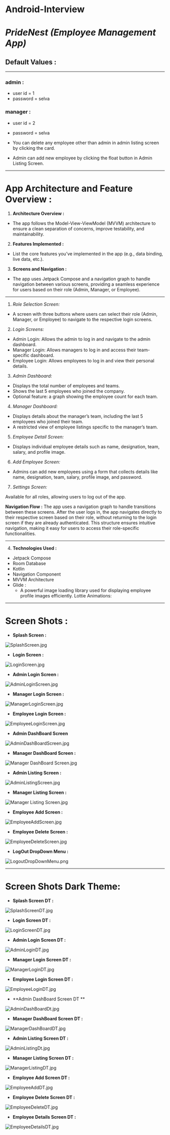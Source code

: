 # Android-Interview

# *PrideNest (Employee Management App)*
## Default Values :
***
### admin :
- user id = 1
- password = selva

### manager :
- user id = 2
- password = selva


- You can delete any employee other than admin in admin listing screen by clicking the card.
- Admin can add new employee by clicking the float button in Admin Listing Screen.
***
# App Architecture and Feature Overview :

1. **Architecture Overview :**
- The app follows the Model-View-ViewModel (MVVM) architecture to ensure a clean separation of concerns, improve testability, and maintainability.
2. **Features Implemented :**
- List the core features you’ve implemented in the app (e.g., data binding, live data, etc.).
3. **Screens and Navigation :**
- The app uses Jetpack Compose and a navigation graph to handle navigation between various screens, providing a seamless experience for users based on their role (Admin, Manager, or Employee).

***
1. *Role Selection Screen:*

- A screen with three buttons where users can select their role (Admin, Manager, or Employee) to navigate to the respective login screens.

2. *Login Screens:*

- Admin Login: Allows the admin to log in and navigate to the admin dashboard.
- Manager Login: Allows managers to log in and access their team-specific dashboard.
- Employee Login: Allows employees to log in and view their personal details.
3. *Admin Dashboard:*

- Displays the total number of employees and teams.
- Shows the last 5 employees who joined the company.
- Optional feature: a graph showing the employee count for each team.
4. *Manager Dashboard:*

- Displays details about the manager’s team, including the last 5 employees who joined their team.
- A restricted view of employee listings specific to the manager’s team.
5. *Employee Detail Screen:*

- Displays individual employee details such as name, designation, team, salary, and profile image.

6. *Add Employee Screen:*

- Admins can add new employees using a form that collects details like name, designation, team, salary, profile image, and password.

7. *Settings Screen:*

Available for all roles, allowing users to log out of the app.

**Navigation Flow :**
The app uses a navigation graph to handle transitions between these screens. After the user logs in, the app navigates directly to their respective screen based on their role, without returning to the login screen if they are already authenticated.
This structure ensures intuitive navigation, making it easy for users to access their role-specific functionalities.
***
4. **Technologies Used :**
- Jetpack Compose
- Room Database
- Kotlin
- Navigation Component
- MVVM Architecture
- Glide :
	- A powerful image loading library used for displaying employee profile images efficiently.
Lottie Animations:

***
# Screen Shots :

- **Splash Screen :**

![SplashScreen.jpg](./pridnestscr/SplashScreen.jpg)


-  **Login Screen :**

![LoginScreen.jpg](./pridnestscr/LoginScreen.jpg)

- **Admin Login Screen :**


![AdminLoginScreen.jpg](./pridnestscr/AdminLoginScreen.jpg)


-  **Manager Login Screen :**


![ManagerLoginScreen.jpg](./pridnestscr/ManagerLoginScreen.jpg)


-  **Employee Login Screen :**


![EmployeeLoginScreen.jpg](./pridnestscr/EmployeeLoginScreen.jpg)

- **Admin DashBoard Screen**


![AdminDashBoardScreen.jpg](./pridnestscr/AdminDashBoardScreen.jpg)


- **Manager DashBoard Screen :**


![Manager DashBoard Screen.jpg](./pridnestscr/ManagerDashBoardScreen.jpg)

- **Admin Listing Screen :**


![AdminListingScreen.jpg](./pridnestscr/AdminListingScreen.jpg)

- **Manager Listing Screen :**



![Manager Listing Screen.jpg](./pridnestscr/ManagerListingScreen.jpg)

- **Employee Add Screen :**


![EmployeeAddScreen.jpg](./pridnestscr/EmployeeAddScreen.jpg)


- **Employee Delete Screen :**



![EmployeeDeleteScreen.jpg](./pridnestscr/EmployeeDeleteScreen.jpg)

- **LogOut DropDown Menu :**

![LogoutDropDownMenu.png](./pridnestscr/LogoutDropDownMenu.jpeg)

***

# Screen Shots Dark Theme:

- **Splash Screen DT :**




![SplashScreenDT.jpg](./pridnestscr/SplashScreenDT.jpg)




-  **Login Screen DT :**


![LoginScreenDT.jpg](./pridnestscr/LoginScreenDT.jpg)


- **Admin Login Screen DT :**



![AdminLoginDT.jpg](./pridnestscr/AdminLoginDT.jpg)




-  **Manager Login Screen DT :**




![ManagerLoginDT.jpg](./pridnestscr/ManagerLoginDT.jpg)




-  **Employee Login Screen DT :**



![EmployeeLoginDT.jpg](./pridnestscr/EmployeeLoginDT.jpg)



- **Admin DashBoard Screen DT **




![AdminDashBoardDt.jpg](./pridnestscr/AdminDashBoardDt.jpg)




- **Manager DashBoard Screen DT :**



![ManagerDashBoardDT.jpg](./pridnestscr/ManagerDashBoardDT.jpg)



- **Admin Listing Screen DT :**




![AdminListingDt.jpg](./pridnestscr/AdminListingDt.jpg)



- **Manager Listing Screen DT :**




![ManagerListingDT.jpg](./pridnestscr/ManagerListingDT.jpg)



- **Employee Add Screen DT :**



![EmployeeAddDT.jpg](./pridnestscr/EmployeeAddDT.jpg)




- **Employee Delete Screen DT :**




![EmployeeDeleteDT.jpg](./pridnestscr/EmployeeDeleteDT.jpg)



- **Employee Details Screen DT :**




![EmployeeDetailsDT.jpg](./pridnestscr/EmployeeDetailsDT.jpg)

